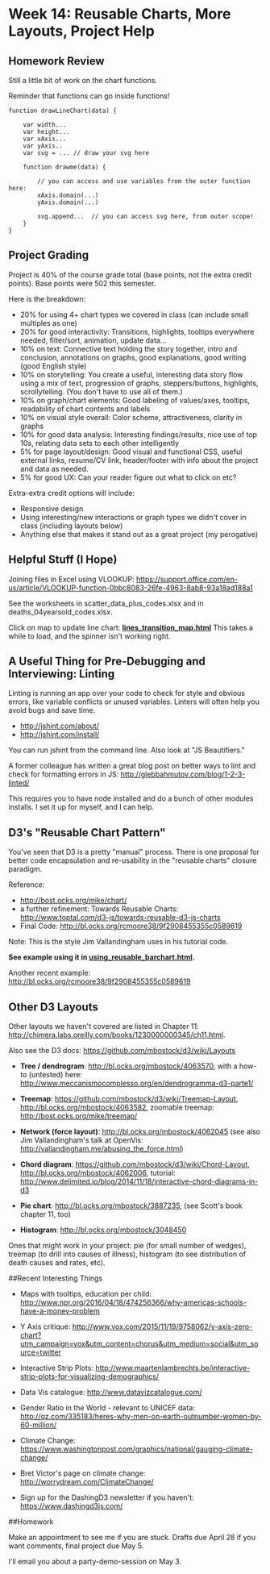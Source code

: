 
# Week 14: Reusable Charts, More Layouts, Project Help

## Homework Review

Still a little bit of work on the chart functions.

Reminder that functions can go inside functions!

````
function drawLineChart(data) {

    var width...
    var height...
    var xAxis...
    var yAxis..
    var svg = ... // draw your svg here

    function drawme(data) {

        // you can access and use variables from the outer function here:
        xAxis.domain(...)
        yAxis.domain(...)

        svg.append...  // you can access svg here, from outer scope!
    }
}
````

## Project Grading

Project is 40% of the course grade total (base points, not the extra credit points). Base points were 502 this semester.

Here is the breakdown:

* 20% for using 4+ chart types we covered in class (can include small multiples as one)
* 20% for good interactivity: Transitions, highlights, tooltips everywhere needed, filter/sort, animation, update data...
* 10% on text: Connective text holding the story together, intro and conclusion, annotations on graphs, good explanations, good writing (good English style)
* 10% on storytelling: You create a useful, interesting data story flow using a mix of text, progression of graphs, steppers/buttons, highlights, scrollytelling. (You don't have to use all of them.)
* 10% on graph/chart elements: Good labeling of values/axes, tooltips, readability of chart contents and labels
* 10% on visual style overall: Color scheme, attractiveness, clarity in graphs
* 10% for good data analysis: Interesting findings/results, nice use of top 10s, relating data sets to each other intelligently
* 5% for page layout/design: Good visual and functional CSS, useful external links, resume/CV link, header/footer with info about the project and data as needed.
* 5% for good UX: Can your reader figure out what to click on etc?

Extra-extra credit options will include:

* Responsive design
* Using interesting/new interactions or graph types we didn't cover in class (including layouts below)
* Anything else that makes it stand out as a great project (my perogative)


## Helpful Stuff (I Hope)

Joining files in Excel using VLOOKUP:
https://support.office.com/en-us/article/VLOOKUP-function-0bbc8083-26fe-4963-8ab8-93a18ad188a1

See the worksheets in scatter_data_plus_codes.xlsx and in deaths_04yearsold_codes.xlsx.

Click on map to update line chart: **[lines_transition_map.html](lines_transition_map.html)**  This takes a while to load, and the spinner isn't working right.


## A Useful Thing for Pre-Debugging and Interviewing: Linting

Linting is running an app over your code to check for style and obvious errors, like variable conflicts or unused variables.  Linters will often help you avoid bugs and save time.

* http://jshint.com/about/
* http://jshint.com/install/

You can run jshint from the command line. Also look at "JS Beautifiers."

A former colleague has written a great blog post on better ways to lint and check for formatting errors in JS:  http://glebbahmutov.com/blog/1-2-3-linted/

This requires you to have node installed and do a bunch of other modules installs.  I set it up for myself, and I can help.


## D3's "Reusable Chart Pattern"

You've seen that D3 is a pretty "manual" process.  There is one proposal for better code encapsulation and re-usability in the "reusable charts" closure paradigm.

Reference:

* http://bost.ocks.org/mike/chart/
* a further refinement: Towards Reusable Charts: http://www.toptal.com/d3-js/towards-reusable-d3-js-charts
* Final Code: http://bl.ocks.org/rcmoore38/9f2908455355c0589619

Note: This is the style Jim Vallandingham uses in his tutorial code.

**See example using it in [using_reusable_barchart.html](using_reusable_barchart.html).**

Another recent example: http://bl.ocks.org/rcmoore38/9f2908455355c0589619

## Other D3 Layouts

Other layouts we haven't covered are listed in Chapter 11: http://chimera.labs.oreilly.com/books/1230000000345/ch11.html.

Also see the D3 docs: https://github.com/mbostock/d3/wiki/Layouts

* **Tree / dendrogram**: http://bl.ocks.org/mbostock/4063570, with a how-to (untested) here: http://www.meccanismocomplesso.org/en/dendrogramma-d3-parte1/

* **Treemap**: https://github.com/mbostock/d3/wiki/Treemap-Layout, http://bl.ocks.org/mbostock/4063582, zoomable treemap: http://bost.ocks.org/mike/treemap/

* **Network (force layout)**: http://bl.ocks.org/mbostock/4062045 (see also Jim Vallandingham's talk at OpenVis: http://vallandingham.me/abusing_the_force.html)

* **Chord diagram**: https://github.com/mbostock/d3/wiki/Chord-Layout, http://bl.ocks.org/mbostock/4062006, tutorial: http://www.delimited.io/blog/2014/11/18/interactive-chord-diagrams-in-d3

* **Pie chart**: http://bl.ocks.org/mbostock/3887235, (see Scott's book chapter 11, too)

* **Histogram**: http://bl.ocks.org/mbostock/3048450

Ones that might work in your project: pie (for small number of wedges), treemap (to drill into causes of illness), histogram (to see distribution of death causes and rates, etc).


##Recent Interesting Things

* Maps with tooltips, education per child: http://www.npr.org/2016/04/18/474256366/why-americas-schools-have-a-money-problem

* Y Axis critique: http://www.vox.com/2015/11/19/9758062/y-axis-zero-chart?utm_campaign=vox&utm_content=chorus&utm_medium=social&utm_source=twitter
* Interactive Strip Plots: http://www.maartenlambrechts.be/interactive-strip-plots-for-visualizing-demographics/
* Data Vis catalogue: http://www.datavizcatalogue.com/
* Gender Ratio in the World - relevant to UNICEF data: http://qz.com/335183/heres-why-men-on-earth-outnumber-women-by-60-million/
* Climate Change: https://www.washingtonpost.com/graphics/national/gauging-climate-change/
* Bret Victor's page on climate change: http://worrydream.com/ClimateChange/
* Sign up for the DashingD3 newsletter if you haven't: https://www.dashingd3js.com/


##Homework


Make an appointment to see me if you are stuck.  Drafts due April 28 if you want comments, final project due May 5.

I'll email you about a party-demo-session on May 3.


